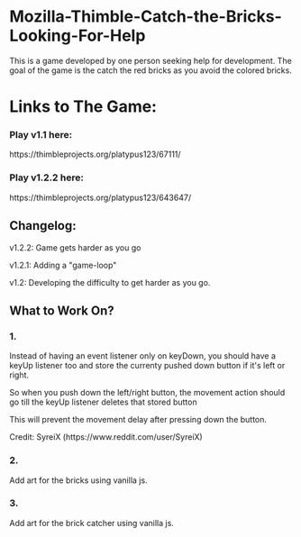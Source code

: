 # Mozilla-Thimble-Catch-the-Bricks-Looking-For-Help
This is a game developed by one person seeking help for development.
The goal of the game is the catch the red bricks as you avoid the colored bricks.

<p><h1>Links to The Game:</h1></p>
<h3>Play v1.1 here:</h3> 
https://thimbleprojects.org/platypus123/67111/

<h3>Play v1.2.2 here:</h4>
https://thimbleprojects.org/platypus123/643647/

<h2>Changelog:</h2>
<p>v1.2.2: Game gets harder as you go</p>
<p>v1.2.1: Adding a "game-loop"</p>
<p>v1.2: Developing the difficulty to get harder as you go.</p>

<p><h2>What to Work On?</h2></p>
<p><h3>1.</h3>Instead of having an event listener only on keyDown, you should have a keyUp listener too and store the currenty pushed down button if it's left or right.</p>

<p>So when you push down the left/right button, the movement action should go till the keyUp listener deletes that stored button</p>

<p>This will prevent the movement delay after pressing down the button.</p>

<p>Credit: SyreiX (https://www.reddit.com/user/SyreiX)</p>
<p><h3>2.</h3></p><p>Add art for the bricks using vanilla js.</p>
<p><h3>3.</h3></p><p>Add art for the brick catcher using vanilla js.</p>
